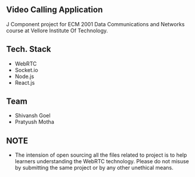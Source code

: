 ## Video Calling Application
J Component project for ECM 2001 Data Communications and Networks course at Vellore Institute Of Technology.

## Tech. Stack
- WebRTC
- Socket.io
- Node.js
- React.js

## Team
- Shivansh Goel
- Pratyush Motha

## NOTE
- The intension of open sourcing all the files related to project is to help learners understanding the WebRTC technology. Please do not misuse by submitting the same project or by any other unethical means.
